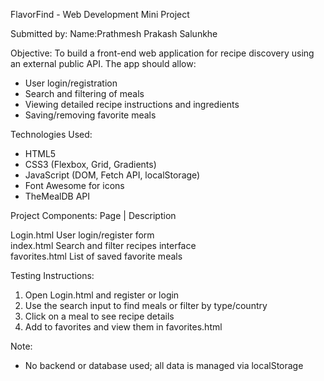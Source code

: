  FlavorFind  - Web Development Mini Project

Submitted by:
Name:Prathmesh Prakash Salunkhe 

 Objective:
To build a front-end web application for recipe discovery using an external public API. The app should allow:
- User login/registration
- Search and filtering of meals
- Viewing detailed recipe instructions and ingredients
- Saving/removing favorite meals



 Technologies Used:
- HTML5
- CSS3 (Flexbox, Grid, Gradients)
- JavaScript (DOM, Fetch API, localStorage)
- Font Awesome for icons
- TheMealDB API


Project Components:
Page            | Description                                      

 Login.html     User login/register form                        
 index.html     Search and filter recipes interface             
 favorites.html List of saved favorite meals                    


Testing Instructions:
1. Open Login.html and register or login
2. Use the search input to find meals or filter by type/country
3. Click on a meal to see recipe details
4. Add to favorites and view them in favorites.html


Note:
- No backend or database used; all data is managed via localStorage
